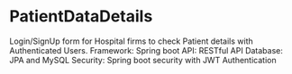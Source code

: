 # PatientDataDetails

Login/SignUp form for Hospital firms to check Patient details with Authenticated Users.
Framework: Spring boot
API: RESTful API
Database: JPA and MySQL
Security: Spring boot security with JWT Authentication
